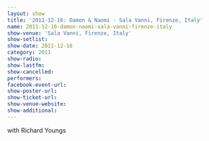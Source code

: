 ```yaml
---
layout: show
title: '2011-12-16: Damon & Naomi - Sala Vanni, Firenze, Italy'
name: 2011-12-16-damon-naomi-sala-vanni-firenze-italy
show-venue: 'Sala Vanni, Firenze, Italy'
show-setlist: 
show-date: 2011-12-16
category: 2011
show-radio: 
show-lastfm: 
show-cancelled: 
performers: 
facebook-event-url: 
show-poster-url: 
show-ticket-url: 
show-venue-website: 
show-additional: 
---
```


with Richard Youngs